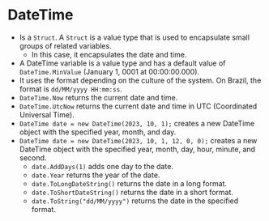 # DateTime

- Is a `Struct`. A `Struct` is a value type that is used to encapsulate small groups of related variables.
  - In this case, it encapsulates the date and time.
- A DateTime variable is a value type and has a default value of `DateTime.MinValue` (January 1, 0001 at 00:00:00.000).
- It uses the format depending on the culture of the system. On Brazil, the format is `dd/MM/yyyy HH:mm:ss`.
- `DateTime.Now` returns the current date and time.
- `DateTime.UtcNow` returns the current date and time in UTC (Coordinated Universal Time).
- `DateTime date = new DateTime(2023, 10, 1);` creates a new DateTime object with the specified year, month, and day.
- `DateTime date = new DateTime(2023, 10, 1, 12, 0, 0);` creates a new DateTime object with the specified year, month, day, hour, minute, and second.
  - `date.AddDays(1)` adds one day to the date.
  - `date.Year` returns the year of the date.
  - `date.ToLongDateString()` returns the date in a long format.
  - `date.ToShortDateString()` returns the date in a short format.
  - `date.ToString("dd/MM/yyyy")` returns the date in the specified format.
